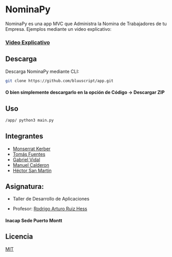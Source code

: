 # NominaPy

NominaPy es una app MVC que Administra la Nomina de Trabajadores de tu Empresa. Ejemplos mediante un video explicativo:

### [Video Explicativo](https://www.youtube.com/watch?v=Ulvldfp0p4o&ab_channel=XxJanoxX)

## Descarga

Descarga NominaPy mediante CLI:

```bash
git clone https://github.com/bluuscript/app.git
```
#### O bien simplemente descargarlo en la opción de Código -> Descargar ZIP

## Uso

```bash
/app/ python3 main.py
```

## Integrantes
- [Monserrat Kerber](https://portales.inacap.cl/)
- [Tomás Fuentes](https://portales.inacap.cl/)
- [Gabriel Vidal](https://portales.inacap.cl/)
- [Manuel Calderon](https://portales.inacap.cl/)
- [Héctor San Martin](https://portales.inacap.cl/)

## Asignatura:
 - Taller de Desarrollo de   Aplicaciones

- Profesor: [Rodrigo Arturo Ruiz Hess](https://portales.inacap.cl/)

#### Inacap Sede Puerto Montt

## Licencia

[MIT](https://choosealicense.com/licenses/mit/)